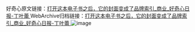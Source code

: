 好奇心原文链接：[打开这本电子书之后，它的封面变成了品牌索引_商业_好奇心日报-丁叶蕾 ](https://www.qdaily.com/articles/3705.html)
WebArchive归档链接：[打开这本电子书之后，它的封面变成了品牌索引_商业_好奇心日报-丁叶蕾 ](http://web.archive.org/web/20180416083522/http://www.qdaily.com:80/articles/3705.html)
![image](http://ww3.sinaimg.cn/large/007d5XDply1g3vd1anvttj30u02zd7wh)